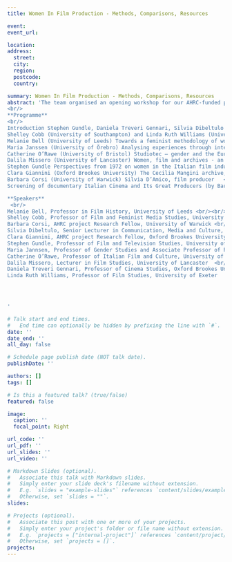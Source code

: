 ```yaml
---
title: Women In Film Production - Methods, Comparisons, Resources

event: 
event_url: 

location: 
address:
  street: 
  city:
  region: 
  postcode: 
  country: 

summary: Women In Film Production - Methods, Comparisons, Resources
abstract: 'The team organised an opening workshop for our AHRC-funded project Women in Italian Film Production - Industrial Histories and Gendered labour, 1945-85 (University of Warwick/Oxford Brookes University) at Warwick University in June 2023. The workshop allowed the team and participating experts to reflect on the role of women within the cinema industry, while exploring specific methods and resources in the field of feminist film history. The aim of the workshop was to bring together researchers from different backgrounds in order to share experiences, ideas, and methodologies, while also developing new paths for future research.     
<br/>
**Programme**
<br/>
Introduction Stephen Gundle, Daniela Treveri Gennari, Silvia Dibeltulo 
Shelley Cobb (University of Southampton) and Linda Ruth Williams (University of Exeter). Oral histories of women filmmakers - questions we wished we had asked and how we found answers to them anyway <br/><br/>
Melanie Bell (University of Leeds) Towards a feminist methodology of womens gendered labour in film production <br/><br/>
Maria Janssen (University of Örebro) Analysing experiences through interviews - methods and theoretical underpinnings <br/><br/>
Catherine O’Rawe (University of Bristol) Studiotec – gender and the European film studio  <br/><br/>
Dalila Missero (University of Lancaster) Women, film and archives - an interstitial historiography?  <br/><br/>
Stephen Gundle Perspectives from 1972 on women in the Italian film industry  <br/><br/>
Clara Giannini (Oxford Brookes University) The Cecilia Mangini archive, Bologna   <br/><br/>
Barbara Corsi (University of Warwick) Silvia D’Amico, film producer   <br/><br/>
Screening of documentary Italian Cinema and Its Great Producers (by Barbara Corsi) <br/><br/>

**Speakers**
 <br/>
Melanie Bell, Professor in Film History, University of Leeds <br/><br/>
Shelley Cobb, Professor of Film and Feminist Media Studies, University of Southampton <br/><br/>
Barbara Corsi, AHRC project Research Fellow, University of Warwick <br/><br/>
Silvia Dibeltulo, Senior Lecturer in Communication, Media and Culture, Oxford Brookes University <br/><br/>
Clara Giannini, AHRC project Research Fellow, Oxford Brookes University <br/><br/>
Stephen Gundle, Professor of Film and Television Studies, University of Warwick  <br/><br/>
Maria Jannsen, Professor of Gender Studies and Associate Professor of Political Science, Örebro University, Sweden  <br/><br/>
Catherine O’Rawe, Professor of Italian Film and Culture, University of Bristol  <br/><br/>
Dalila Missero, Lecturer in Film Studies, University of Lancaster  <br/><br/>
Daniela Treveri Gennari, Professor of Cinema Studies, Oxford Brookes University   <br/><br/>
Linda Ruth Williams, Professor of Film Studies, University of Exeter  
 



'

# Talk start and end times.
#   End time can optionally be hidden by prefixing the line with `#`.
date: ''
date_end: ''
all_day: false

# Schedule page publish date (NOT talk date).
publishDate: ''

authors: []
tags: []

# Is this a featured talk? (true/false)
featured: false

image:
  caption: ''
  focal_point: Right

url_code: ''
url_pdf: ''
url_slides: ''
url_video: ''

# Markdown Slides (optional).
#   Associate this talk with Markdown slides.
#   Simply enter your slide deck's filename without extension.
#   E.g. `slides = "example-slides"` references `content/slides/example-slides.md`.
#   Otherwise, set `slides = ""`.
slides:

# Projects (optional).
#   Associate this post with one or more of your projects.
#   Simply enter your project's folder or file name without extension.
#   E.g. `projects = ["internal-project"]` references `content/project/deep-learning/index.md`.
#   Otherwise, set `projects = []`.
projects:
---
```



